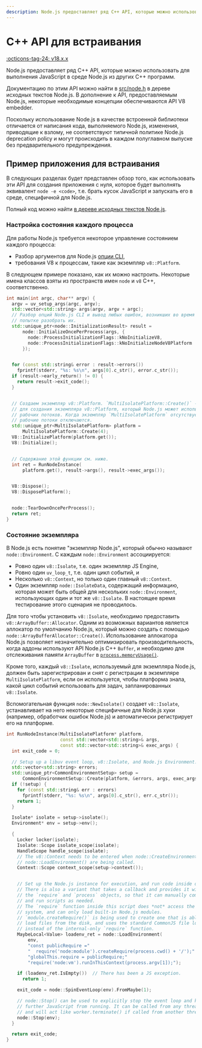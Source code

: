 ```yaml
---
description: Node.js предоставляет ряд C++ API, которые можно использовать для выполнения JavaScript в среде Node.js из других C++ программ
---
```


# C++ API для встраивания

[:octicons-tag-24: v18.x.x](https://nodejs.org/docs/latest-v18.x/api/embedding.html)

Node.js предоставляет ряд C++ API, которые можно использовать для выполнения JavaScript в среде Node.js из других C++ программ.

Документацию по этим API можно найти в [src/node.h](https://github.com/nodejs/node/blob/HEAD/src/node.h) в дереве исходных текстов Node.js. В дополнение к API, предоставляемым Node.js, некоторые необходимые концепции обеспечиваются API V8 embedder.

Поскольку использование Node.js в качестве встроенной библиотеки отличается от написания кода, выполняемого Node.js, изменения, приводящие к взлому, не соответствуют типичной политике Node.js deprecation policy и могут происходить в каждом полуглавном выпуске без предварительного предупреждения.

## Пример приложения для встраивания

В следующих разделах будет представлен обзор того, как использовать эти API для создания приложения с нуля, которое будет выполнять эквивалент `node -e <code>`, т.е. брать кусок JavaScript и запускать его в среде, специфичной для Node.js.

Полный код можно найти [в дереве исходных текстов Node.js](https://github.com/nodejs/node/blob/HEAD/test/embedding/embedtest.cc).

### Настройка состояния каждого процесса

Для работы Node.js требуется некоторое управление состоянием каждого процесса:

- Разбор аргументов для Node.js [опции CLI](cli.md),
- требования V8 к процессам, такие как экземпляр `v8::Platform`.

В следующем примере показано, как их можно настроить. Некоторые имена классов взяты из пространств имен `node` и `v8` C++, соответственно.

```cpp
int main(int argc, char** argv) {
  argv = uv_setup_args(argc, argv);
  std::vector<std::string> args(argv, argv + argc);
  // Разбор опций Node.js CLI и вывод любых ошибок, возникших во время
  // попытке разобрать их.
  std::unique_ptr<node::InitializationResult> result =
      node::InitializeOncePerProcess(args, {
        node::ProcessInitializationFlags::kNoInitializeV8,
        node::ProcessInitializationFlags::kNoInitializeNodeV8Platform
      });


  for (const std::string& error : result->errors())
    fprintf(stderr, "%s: %s\n", args[0].c_str(), error.c_str());
  if (result->early_return() != 0) {
    return result->exit_code();
  }


  // Создаем экземпляр v8::Platform. `MultiIsolatePlatform::Create()` - это способ.
  // для создания экземпляра v8::Platform, который Node.js может использовать при создании
  // рабочих потоков. Когда экземпляр `MultiIsolatePlatform` отсутствует,
  // рабочие потоки отключаются.
  std::unique_ptr<MultiIsolatePlatform> platform =
      MultiIsolatePlatform::Create(4);
  V8::InitializePlatform(platform.get());
  V8::Initialize();


  // Содержание этой функции см. ниже.
  int ret = RunNodeInstance(
      platform.get(), result->args(), result->exec_args());


  V8::Dispose();
  V8::DisposePlatform();


  node::TearDownOncePerProcess();
  return ret;
}
```

### Состояние экземпляра

В Node.js есть понятие "экземпляр Node.js", который обычно называют `node::Environment`. С каждым `node::Environment` ассоциируется:

- Ровно один `v8::Isolate`, т.е. один экземпляр JS Engine,
- Ровно один `uv_loop_t`, т.е. один цикл событий, и
- Несколько `v8::Context`, но только один главный `v8::Context`.
- Один экземпляр `node::IsolateData`, содержащий информацию, которая может быть общей для нескольких `node::Environment`, использующих один и тот же `v8::Isolate`. В настоящее время тестирование этого сценария не проводилось.

Для того чтобы установить `v8::Isolate`, необходимо предоставить `v8::ArrayBuffer::Allocator`. Одним из возможных вариантов является аллокатор по умолчанию Node.js, который можно создать с помощью `node::ArrayBufferAllocator::Create()`. Использование аллокатора Node.js позволяет незначительно оптимизировать производительность, когда аддоны используют API Node.js C++ `Buffer`, и необходимо для отслеживания памяти `ArrayBuffer` в [`process.memoryUsage()`](process.md#processmemoryusage).

Кроме того, каждый `v8::Isolate`, используемый для экземпляра Node.js, должен быть зарегистрирован и снят с регистрации в экземпляре `MultiIsolatePlatform`, если он используется, чтобы платформа знала, какой цикл событий использовать для задач, запланированных `v8::Isolate`.

Вспомогательная функция `node::NewIsolate()` создает `v8::Isolate`, устанавливает на него некоторые специфичные для Node.js хуки (например, обработчик ошибок Node.js) и автоматически регистрирует его на платформе.

```cpp
int RunNodeInstance(MultiIsolatePlatform* platform,
                    const std::vector<std::string>& args,
                    const std::vector<std::string>& exec_args) {
  int exit_code = 0;

  // Setup up a libuv event loop, v8::Isolate, and Node.js Environment.
  std::vector<std::string> errors;
  std::unique_ptr<CommonEnvironmentSetup> setup =
      CommonEnvironmentSetup::Create(platform, &errors, args, exec_args);
  if (!setup) {
    for (const std::string& err : errors)
      fprintf(stderr, "%s: %s\n", args[0].c_str(), err.c_str());
    return 1;
  }

  Isolate* isolate = setup->isolate();
  Environment* env = setup->env();

  {
    Locker locker(isolate);
    Isolate::Scope isolate_scope(isolate);
    HandleScope handle_scope(isolate);
    // The v8::Context needs to be entered when node::CreateEnvironment() and
    // node::LoadEnvironment() are being called.
    Context::Scope context_scope(setup->context());


    // Set up the Node.js instance for execution, and run code inside of it.
    // There is also a variant that takes a callback and provides it with
    // the `require` and `process` objects, so that it can manually compile
    // and run scripts as needed.
    // The `require` function inside this script does *not* access the file
    // system, and can only load built-in Node.js modules.
    // `module.createRequire()` is being used to create one that is able to
    // load files from the disk, and uses the standard CommonJS file loader
    // instead of the internal-only `require` function.
    MaybeLocal<Value> loadenv_ret = node::LoadEnvironment(
        env,
        "const publicRequire ="
        "  require('node:module').createRequire(process.cwd() + '/');"
        "globalThis.require = publicRequire;"
        "require('node:vm').runInThisContext(process.argv[1]);");

    if (loadenv_ret.IsEmpty())  // There has been a JS exception.
      return 1;

    exit_code = node::SpinEventLoop(env).FromMaybe(1);

    // node::Stop() can be used to explicitly stop the event loop and keep
    // further JavaScript from running. It can be called from any thread,
    // and will act like worker.terminate() if called from another thread.
    node::Stop(env);
  }

  return exit_code;
}
```
